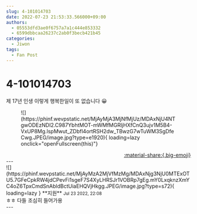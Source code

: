 ```yaml
---
slug: 4-101014703
date: 2022-07-23 21:53:33.566000+09:00
authors:
  - 05553dfd3ae0f6757a7a1c444e853332
  - 6599dbbcaa26237c2ab0f3becb421b45
categories:
  - Jiwon
tags:
  - Fan Post
---
```


# 4-101014703

<div class="post-container" markdown="1">
<div class="content-container md-sidebar__scrollwrap" markdown="1">

제 17년 인생 이렇게 행복한일이 또 없습니다 😀
<figure markdown="1">
![](https://phinf.wevpstatic.net/MjAyMjA3MjNfMjUz/MDAxNjU4NTgwODEzNDI2.C987YbhtMOT-mWMfMGRljHXfCnQ3ujv1M5B4-VxUP8Mg.lspMwut_ZDbfl4ortRSH2dw_TBwzG7wTuWM3SgDfeCwg.JPEG/image.jpg?type=e1920){ loading=lazy onclick="openFullscreen(this)"}
</figure>


</div>
</div>

<div style="text-align: right;" markdown="1">
<a href="https://weverse.io/fromis9/fanpost/4-101014703" style="text-align: right;">:material-share:{.big-emoji}</a>
</div>
---

<div class="comments-container md-sidebar__scrollwrap" markdown="1">
<div class="comment" markdown="1">
<div class='id-container' markdown="1">
![](https://phinf.wevpstatic.net/MjAyMzA2MjVfMzMg/MDAxNjg3NjU0MTExOTU5.7GFeCpkRW4jdCPevFi1sgeF7S4XyLHRSJr1VOBRp7gEg.mY0LxqknzXmYC4oZ6TpxCmdSnAbldBctUiaEHQVjHkgg.JPEG/image.jpg?type=s72){ loading=lazy }
**<span class="artist">지원</span>** <small>Jul 23 2022, 22:08</small><br>
</div>
<div class='comment-body' markdown="1">
ㅎㅎ 다들 조심히 들어가용
</div>
</div>
</div>
---
